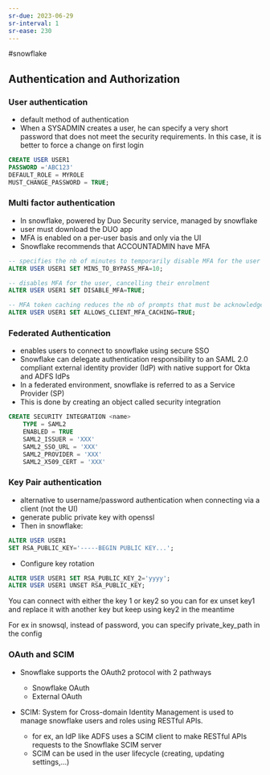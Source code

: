 ```yaml
---
sr-due: 2023-06-29
sr-interval: 1
sr-ease: 230
---
```


#snowflake

## Authentication and Authorization

### User authentication

- default method of authentication
- When a SYSADMIN creates a user, he can specify a very short password that does not meet the security requirements. In this case, it is better to force a change on first login

```sql
CREATE USER USER1
PASSWORD ='ABC123'
DEFAULT_ROLE = MYROLE
MUST_CHANGE_PASSWORD = TRUE;
```

### Multi factor authentication

- In snowflake, powered by Duo Security service, managed by snowflake
- user must download the DUO app
- MFA is enabled on a per-user basis and only via the UI
- Snowflake recommends that ACCOUNTADMIN have MFA

```sql
-- specifies the nb of minutes to temporarily disable MFA for the user to log in
ALTER USER USER1 SET MINS_TO_BYPASS_MFA=10;

-- disables MFA for the user, cancelling their enrolment
ALTER USER USER1 SET DISABLE_MFA=TRUE;

-- MFA token caching reduces the nb of prompts that must be acknowledged
ALTER USER USER1 SET ALLOWS_CLIENT_MFA_CACHING=TRUE;
```

### Federated Authentication

- enables users to connect to snowflake using secure SSO
- Snowflake can delegate authentication responsibility to an SAML 2.0 compliant external identity provider (IdP) with native support for Okta and ADFS IdPs
- In a federated environment, snowflake is referred to as a Service Provider (SP)
- This is done by creating an object called security integration

```sql
CREATE SECURITY INTEGRATION <name>
	TYPE = SAML2
	ENABLED = TRUE
	SAML2_ISSUER = 'XXX'
	SAML2_SSO_URL = 'XXX'
	SAML2_PROVIDER = 'XXX'
	SAML2_X509_CERT = 'XXX'
```

### Key Pair authentication

- alternative to username/password authentication when connecting via a client (not the UI)
- generate public private key with openssl
- Then in snowflake:

```sql
ALTER USER USER1 
SET RSA_PUBLIC_KEY='-----BEGIN PUBLIC KEY...';
```

- Configure key rotation

```sql
ALTER USER USER1 SET RSA_PUBLIC_KEY_2='yyyy';
ALTER USER USER1 UNSET RSA_PUBLIC_KEY;
```
You can connect with either the key 1 or key2 so you can for ex unset key1 and replace it with another key but keep using key2 in the meantime

For ex in snowsql, instead of password, you can specify private_key_path in the config 
### OAuth and SCIM

- Snowflake supports the OAuth2 protocol with 2 pathways

  - Snowflake OAuth
  - External OAuth

- SCIM: System for Cross-domain Identity Management is used to manage snowflake users and roles using RESTful APIs.
  - for ex, an IdP like ADFS uses a SCIM client to make RESTful APIs requests to the Snowflake SCIM server
  - SCIM can be used in the user lifecycle (creating, updating settings,...)